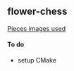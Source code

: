 ## flower-chess

[Pieces images used](https://commons.wikimedia.org/wiki/Category:PNG_chess_pieces/Standard_transparent)

#### To do
- setup CMake
